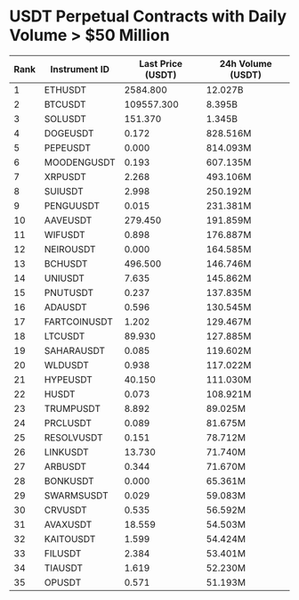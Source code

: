 # USDT Perpetual Contracts with Daily Volume > $50 Million

| Rank | Instrument ID | Last Price (USDT) | 24h Volume (USDT) |
|------|---------------|-------------------|-------------------|
| 1 | ETHUSDT | 2584.800 | 12.027B |
| 2 | BTCUSDT | 109557.300 | 8.395B |
| 3 | SOLUSDT | 151.370 | 1.345B |
| 4 | DOGEUSDT | 0.172 | 828.516M |
| 5 | PEPEUSDT | 0.000 | 814.093M |
| 6 | MOODENGUSDT | 0.193 | 607.135M |
| 7 | XRPUSDT | 2.268 | 493.106M |
| 8 | SUIUSDT | 2.998 | 250.192M |
| 9 | PENGUUSDT | 0.015 | 231.381M |
| 10 | AAVEUSDT | 279.450 | 191.859M |
| 11 | WIFUSDT | 0.898 | 176.887M |
| 12 | NEIROUSDT | 0.000 | 164.585M |
| 13 | BCHUSDT | 496.500 | 146.746M |
| 14 | UNIUSDT | 7.635 | 145.862M |
| 15 | PNUTUSDT | 0.237 | 137.835M |
| 16 | ADAUSDT | 0.596 | 130.545M |
| 17 | FARTCOINUSDT | 1.202 | 129.467M |
| 18 | LTCUSDT | 89.930 | 127.885M |
| 19 | SAHARAUSDT | 0.085 | 119.602M |
| 20 | WLDUSDT | 0.938 | 117.022M |
| 21 | HYPEUSDT | 40.150 | 111.030M |
| 22 | HUSDT | 0.073 | 108.921M |
| 23 | TRUMPUSDT | 8.892 | 89.025M |
| 24 | PRCLUSDT | 0.089 | 81.675M |
| 25 | RESOLVUSDT | 0.151 | 78.712M |
| 26 | LINKUSDT | 13.730 | 71.740M |
| 27 | ARBUSDT | 0.344 | 71.670M |
| 28 | BONKUSDT | 0.000 | 65.361M |
| 29 | SWARMSUSDT | 0.029 | 59.083M |
| 30 | CRVUSDT | 0.535 | 56.592M |
| 31 | AVAXUSDT | 18.559 | 54.503M |
| 32 | KAITOUSDT | 1.599 | 54.424M |
| 33 | FILUSDT | 2.384 | 53.401M |
| 34 | TIAUSDT | 1.619 | 52.230M |
| 35 | OPUSDT | 0.571 | 51.193M |
